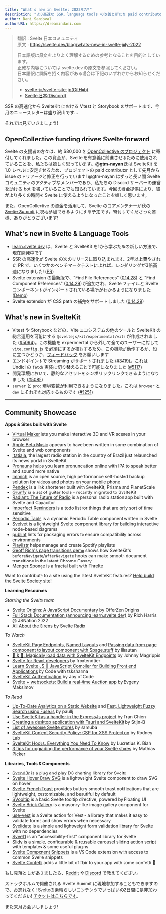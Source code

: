 ```yaml
---
title: "What's new in Svelte: 2022年7月"
description: "より高速な SSR、language tools の改善と新たな paid contributor!"
author: Dani Sandoval
authorURL: https://dreamindani.com
---
```

> 翻訳 : Svelte 日本コミュニティ  
> 原文 : https://svelte.dev/blog/whats-new-in-svelte-july-2022
>
> 日本語版は原文をよりよく理解するための参考となることを目的としています。  
> 正確な内容については svelte.dev の原文を参照してください。  
> 日本語訳に誤解を招く内容がある場合は下記のいずれかからお知らせください。
>
> - [svelte-jp/svelte-site-jp(GitHub)](https://github.com/svelte-jp/svelte-site-jp)
> - [Svelte 日本(Discord)](https://discord.com/invite/YTXq3ZtBbx)

SSR の高速化から SvelteKit における Vitest と Storybook のサポートまで、今月のニュースレターは盛り沢山です…

それでは見ていきましょう!

## OpenCollective funding drives Svelte forward

Svelte の支援者の方々は、約 $80,000 を [OpenCollective のプロジェクト](https://opencollective.com/svelte) に寄付してくれました。この資金が、Svelte を有意義に前進させるために使用されていることを、私たちは嬉しく思っています。**[@gtm-nayan](https://github.com/gtm-nayan)** 氏は SvelteKit を 1.0 レベルに安定させるため、プロジェクトの paid contributor として先月から issue のトリアージと修正を行っています! @gtm-nayan はずっと長い間 Svelte コミュニティのアクティブなメンバーであり、私たちの Discord サーバーの運営を助ける bot を書いていることでも知られています。今回の資金提供により、彼がより多くの時間を Svelte に使えるようになったことを嬉しく思います。

また、OpenCollective の資金を活用して、Svelte のコアメンテナーが秋の [Svelte Summit](https://www.sveltesummit.com/) に現地参加できるようにする予定です。寄付してくださった皆様、ありがとうございます!

## What's new in Svelte & Language Tools

- [learn.svelte.dev](https://learn.svelte.dev/) は、Svelte と SvelteKit を1から学ぶための新しい方法で、現在開発中です
- SSR の高速化が Svelte の次のリリースに取り込まれます。2年以上費やされた PR で、いくつかのベンチマークテストによれば、レンダリングが3倍高速になりました! ([PR](https://github.com/sveltejs/svelte/pull/5701))
- Svelte extension の最新版で、"Find File References" ([0.14.28](https://github.com/sveltejs/language-tools/releases/tag/language-server-0.14.28)) と "Find Component References" ([0.14.29](https://github.com/sveltejs/language-tools/releases/tag/language-server-0.14.29)) が追加され、Svelte ファイルと Svelte コンポーネントがインポートされている場所がわかるようになりました ([Demo](https://twitter.com/dummdidumm_/status/1532459709604716544/photo/1))
- Svelte extension が CSS path の補完をサポートしました ([0.14.29](https://github.com/sveltejs/language-tools/releases/tag/language-server-0.14.29))

## What's new in SvelteKit

- Vitest や Storybook などの、Vite エコシステムの他のツールと SvelteKit の総合運用を可能にする `@sveltejs/kit/experimental/vite` が作成されました ([#5094](https://github.com/sveltejs/kit/pull/5094))。この機能を experimental から外して全てのユーザーに対して `vite.config.js` を必須にするか検討するため、この機能が動作するか、役に立つかどうか、[フィードバック](https://github.com/sveltejs/kit/issues/5184) をお願いします
- エンドポイントで Streaming がサポートされました ([#3419](https://github.com/sveltejs/kit/issues/3419))。これは Undici の `fetch` 実装に切り替えることで可能になりました ([#5117](https://github.com/sveltejs/kit/pull/5117))
- 開発環境において、静的なアセットをシンボリックリンクできるようになりました ([#5089](https://github.com/sveltejs/kit/pull/5089))
- `server` と `prod` 環境変数が利用できるようになりました。これは `browser` と `dev` にそれぞれ対応するものです ([#5251](https://github.com/sveltejs/kit/pull/5251))

---

## Community Showcase

**Apps & Sites built with Svelte**

- [Virtual Maker](https://www.virtualmaker.net/) lets you make interactive 3D and VR scenes in your browser
- [Apple Beta Music](https://www.reddit.com/r/sveltejs/comments/v7ic2s/apple_beta_music_uses_svelte/) appears to have been written in some combination of Svelte and web components
- [Itatiaia](https://www.itatiaia.com.br/), the largest radio station in the country of Brazil just relaunched its news portal in SvelteKit
- [Pronauns](https://www.pronauns.com) helps you learn pronunciation online with IPA to speak better and sound more native
- [Immich](https://www.immich.app/) is an open source, high performance self-hosted backup solution for videos and photos on your mobile phone
- [Pendek](https://github.com/leovoon/link-shortener) is a link shortener built with SvelteKit, Prisma and PlanetScale
- [Grunfy](https://grunfy.com/tools) is a set of guitar tools - recently migrated to SvelteKit
- [Radiant: The Future of Radio](https://play.google.com/store/apps/details?id=co.broadcastapp.Radiant) is a personal radio station app built with Svelte and Capacitor
- [Imperfect Reminders](https://imperfectreminders.mildlyupset.com/) is a todo list for things that are only sort of time sensitive
- [Periodic Table](https://github.com/janosh/periodic-table) is a dynamic Periodic Table component written in Svelte
- [Svelvet](https://github.com/open-source-labs/Svelvet) is a lightweight Svelte component library for building interactive node-based diagrams
- [publint](https://github.com/bluwy/publint) lints for packaging errors to ensure compatibility across environments
- [Playlistr](https://github.com/alextana/spotify-playlist-creator) helps manage and create Spotify playlists
- [Geoff Rich's page transitions demo](https://twitter.com/geoffrich_/status/1534980702785003520) shows how SvelteKit's `beforeNavigate`/`afterNavigate` hooks can make smooth document transitions in the latest Chrome Canary
- [Menger Sponge](https://twitter.com/a_warnes/status/1536215896078811137) is a fractal built with Threlte

Want to contribute to a site using the latest SvelteKit features? [Help build the Svelte Society site](https://github.com/svelte-society/sveltesociety.dev/issues)!

**Learning Resources**

_Starring the Svelte team_

- [Svelte Origins: A JavaScript Documentary](https://www.youtube.com/watch?v=kMlkCYL9qo0) by OfferZen Origins
- [Full Stack Documentation (announcing learn.svelte.dev)](https://portal.gitnation.org/contents/full-stack-documentation) by Rich Harris @ JSNation 2022
- [All About the Sirens](https://www.svelteradio.com/episodes/all-about-the-sirens) by Svelte Radio

_To Watch_

- [SvelteKit Page Endpoints](https://www.youtube.com/watch?v=yQRf2wmTu5w), [Named Layouts](https://www.youtube.com/watch?v=UHX9TJ0BxZY) and [Passing data from page component to layout component with $page.stuff](https://www.youtube.com/watch?v=CXaCstU5pcw) by lihautan
- [🍞 & 🧈: Magically load data with SvelteKit Endpoints](https://www.youtube.com/watch?v=f6prqYlbTE4) by Johnny Magrippis
- [Svelte for React developers](https://www.youtube.com/watch?v=7tsrwrx5HtQ) by frontendtier
- [Learn Svelte JS || JavaScript Compiler for Building Front end Applications](https://www.youtube.com/watch?v=1rKRarJJFrY&list=PLIGDNOJWiL1-7zCgdR7MKuho-tPC6Ra6C&index=1) by Code with tsksharma
- [SvelteKit Authentication](https://www.youtube.com/watch?v=T935Ya4W5X0&list=PLA9WiRZ-IS_zKrDzhOhV5RGKKTHNIyTDO&index=1) by Joy of Code
- [Svelte + websockets: Build a real-time Auction app](https://www.youtube.com/watch?v=CqgsWFrwQIU) by Evgeny Maksimov

_To Read_

- [Up-To-Date Analytics on a Static Website](https://paullj.github.io/posts/up-to-date-analytics-on-a-static-website) and [Fast, Lightweight Fuzzy Search using Fuse.js](https://paullj.github.io/posts/fast-lightweight-fuzzy-search-using-fuse.js) by paullj
- [Use SvelteKit as a handler in the ExpressJs project](https://chientrm.medium.com/use-sveltekit-as-a-handler-in-the-expressjs-project-15524b01128f) by Tran Chien
- [Creating a desktop application with Tauri and SvelteKit](https://github.com/Stijn-B/tauri-sveltekit-example) by Stijn-B
- [List of awesome Svelte stores](https://github.com/samuba/awesome-svelte-stores) by samuba
- [SvelteKit Content Security Policy: CSP for XSS Protection](https://rodneylab.com/sveltekit-content-security-policy/) by Rodney Lab
- [SvelteKit Hooks. Everything You Need To Know](https://kudadam.com/blog/understanding-sveltekit-hooks) by Lucretius K. Biah
- [3 tips for upgrading the performance of your Svelte stores](https://www.mathiaspicker.com/posts/3-tips-for-upgrading-the-performance-of-your-svelte-stores) by Mathias Picker

**Libraries, Tools & Components**

- [Svend3r](https://github.com/oslabs-beta/svend3r) is a plug and play D3 charting library for Svelte
- [Svelte Hover Draw SVG](https://github.com/davipon/svelte-hover-draw-svg) is a lightweight Svelte component to draw SVG on hover
- [Svelte French Toast](https://svelte-french-toast.com/) provides buttery smooth toast notifications that are lightweight, customizable, and beautiful by default
- [SVooltip](https://svooltip.vercel.app/) is a basic Svelte tooltip directive, powered by Floating UI
- [Svelte Brick Gallery](https://github.com/anotherempty/svelte-brick-gallery) is a masonry-like image gallery component for Svelte
- [use-vest](https://github.com/enyo/use-vest) is a Svelte action for Vest - a library that makes it easy to validate forms and show errors when necessary
- [Svelidate](https://github.com/svelidate/svelidate) is a simple and lightweight form validation library for Svelte with no dependencies
- [Svve11](https://github.com/oslabs-beta/Svve11) is an "accessibility-first" component library for Svelte
- [Slidy](https://github.com/Valexr/Slidy) is a simple, configurable & reusable carousel sliding action script with templates & some useful plugins
- [Svelte Component Snippets](https://marketplace.visualstudio.com/items?itemName=brysonbw.svelte-component-snippets) is a VS Code extension with access to common Svelte snippets
- [Svelte Confetti](https://github.com/Mitcheljager/svelte-confetti) adds a little bit of flair to your app with some confetti 🎊

もし見落としがありましたら、[Reddit](https://www.reddit.com/r/sveltejs/) や [Discord](https://discord.com/invite/yy75DKs) で教えてください。

ストックホルムで開催される Svelte Summit に現地参加することもできますので、お忘れなく! Svelteの素晴らしいコンテンツでいっぱいの2日間に是非加わってください! [チケットはこちらです](https://www.sveltesummit.com/)。

また来月お会いしましょう!
